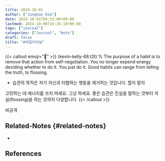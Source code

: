 ```yaml
---
title: 2024-10-01
author: ["Junghan Kim"]
date: 2024-10-01T04:53:00+09:00
lastmod: 2024-10-06T16:26:18+09:00
tags: ["journal"]
categories: ["Journal", "Note"]
draft: false
title: "#데일리저널"
---
```


{{< callout emoji="🔮" >}}
(kevin-kelly-68.t2t)
 %
  The purpose of a habit is to remove that action from self-negotiation.
You no longer expend energy deciding whether to do it. You just do it.
Good habits can range from telling the truth, to flossing.

- 습관의 목적은 자기 자신과 타협하는 행동을 제거하는 것입니다. 할지 말지

고민하는 데 에너지를 쓰지 마세요. 그냥 하세요. 좋은 습관은 진실을 말하는
것부터 치실(flossing)을 하는 것까지 다양합니다.
{{< /callout >}}

비공개


## Related-Notes {#related-notes}

-

## References

<style>.csl-entry{text-indent: -1.5em; margin-left: 1.5em;}</style><div class="csl-bib-body">
</div>
